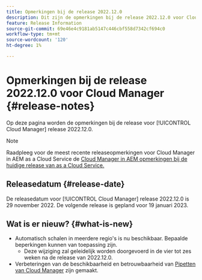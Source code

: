 ```yaml
---
title: Opmerkingen bij de release 2022.12.0
description: Dit zijn de opmerkingen bij de release 2022.12.0 voor Cloud Manager.
feature: Release Information
source-git-commit: 69e46e4c9181ab5147c446cbf558d7342cf694c0
workflow-type: tm+mt
source-wordcount: '120'
ht-degree: 1%

---
```



# Opmerkingen bij de release 2022.12.0 voor Cloud Manager {#release-notes}

Op deze pagina worden de opmerkingen bij de release voor [!UICONTROL Cloud Manager] release 2022.12.0.

>[!NOTE]
>
>Raadpleeg voor de meest recente releaseopmerkingen voor Cloud Manager in AEM as a Cloud Service de [Cloud Manager in AEM opmerkingen bij de huidige release van as a Cloud Service.](https://experienceleague.adobe.com/docs/experience-manager-cloud-service/content/implementing/using-cloud-manager/release-notes-cloud-manager/release-notes-cm-current.html)

## Releasedatum {#release-date}

De releasedatum voor [!UICONTROL Cloud Manager] release 2022.12.0 is 29 november 2022. De volgende release is gepland voor 19 januari 2023.

## Wat is er nieuw? {#what-is-new}

* Automatisch schalen in meerdere regio&#39;s is nu beschikbaar. Bepaalde beperkingen kunnen van toepassing zijn.
   * Deze wijziging zal geleidelijk worden doorgevoerd in de vier tot zes weken na de release van 2022.12.0.
* Verbeteringen van de beschikbaarheid en betrouwbaarheid van [Pipetten van Cloud Manager](/help/overview/ci-cd-pipelines.md) zijn gemaakt.
